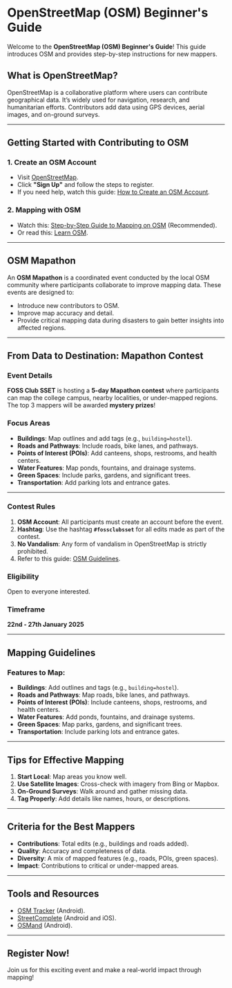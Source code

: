 # OpenStreetMap (OSM) Beginner's Guide

Welcome to the **OpenStreetMap (OSM) Beginner's Guide**! This guide introduces OSM and provides step-by-step instructions for new mappers.

## What is OpenStreetMap?

OpenStreetMap is a collaborative platform where users can contribute geographical data. It’s widely used for navigation, research, and humanitarian efforts. Contributors add data using GPS devices, aerial images, and on-ground surveys.

---

## Getting Started with Contributing to OSM

### 1. Create an OSM Account

- Visit [OpenStreetMap](https://www.openstreetmap.org/).
- Click **"Sign Up"** and follow the steps to register.
- If you need help, watch this guide: [How to Create an OSM Account](https://youtu.be/F2c6Edonnlo).

### 2. Mapping with OSM

- Watch this: [Step-by-Step Guide to Mapping on OSM](https://youtu.be/Ir-3K0pjwOI) (Recommended).
- Or read this: [Learn OSM](https://learnosm.org/en/beginner/introduction/).

---

## OSM Mapathon

An **OSM Mapathon** is a coordinated event conducted by the local OSM community where participants collaborate to improve mapping data. These events are designed to:

- Introduce new contributors to OSM.
- Improve map accuracy and detail.
- Provide critical mapping data during disasters to gain better insights into affected regions.

---

## From Data to Destination: Mapathon Contest

### Event Details

**FOSS Club SSET** is hosting a **5-day Mapathon contest** where participants can map the college campus, nearby localities, or under-mapped regions. The top 3 mappers will be awarded **mystery prizes**!

### Focus Areas

- **Buildings**: Map outlines and add tags (e.g., `building=hostel`).
- **Roads and Pathways**: Include roads, bike lanes, and pathways.
- **Points of Interest (POIs)**: Add canteens, shops, restrooms, and health centers.
- **Water Features**: Map ponds, fountains, and drainage systems.
- **Green Spaces**: Include parks, gardens, and significant trees.
- **Transportation**: Add parking lots and entrance gates.

---

### Contest Rules

1. **OSM Account**: All participants must create an account before the event.
2. **Hashtag**: Use the hashtag **`#fossclubsset`** for all edits made as part of the contest.
3. **No Vandalism**: Any form of vandalism in OpenStreetMap is strictly prohibited.
4. Refer to this guide: [OSM Guidelines](#).

### Eligibility

Open to everyone interested.

### Timeframe

**22nd - 27th January 2025**

---

## Mapping Guidelines

### Features to Map:

- **Buildings**: Add outlines and tags (e.g., `building=hostel`).
- **Roads and Pathways**: Map roads, bike lanes, and pathways.
- **Points of Interest (POIs)**: Include canteens, shops, restrooms, and health centers.
- **Water Features**: Add ponds, fountains, and drainage systems.
- **Green Spaces**: Map parks, gardens, and significant trees.
- **Transportation**: Include parking lots and entrance gates.

---

## Tips for Effective Mapping

1. **Start Local**: Map areas you know well.
2. **Use Satellite Images**: Cross-check with imagery from Bing or Mapbox.
3. **On-Ground Surveys**: Walk around and gather missing data.
4. **Tag Properly**: Add details like names, hours, or descriptions.

---

## Criteria for the Best Mappers

- **Contributions**: Total edits (e.g., buildings and roads added).
- **Quality**: Accuracy and completeness of data.
- **Diversity**: A mix of mapped features (e.g., roads, POIs, green spaces).
- **Impact**: Contributions to critical or under-mapped areas.

---

## Tools and Resources

- [OSM Tracker](https://play.google.com/store/apps/details?id=me.guillaumin.android.osmtracker) (Android).
- [StreetComplete](https://play.google.com/store/apps/details?id=de.westnordost.streetcomplete) (Android and iOS).
- [OSMand](https://osmand.net/) (Android).

---

## Register Now!

Join us for this exciting event and make a real-world impact through mapping!
